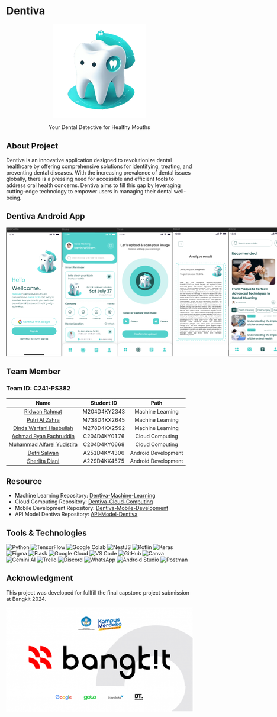 # Dentiva

<div style="text-align: center;">
    <img src="./dentiva.png" alt="Logo Dentiva" width="250">
    <p>Your Dental Detective for Healthy Mouths</p>
</div>

## About Project

Dentiva is an innovative application designed to revolutionize dental healthcare by offering comprehensive solutions for identifying, treating, and preventing dental diseases. With the increasing prevalence of dental issues globally, there is a pressing need for accessible and efficient tools to address oral health concerns. Dentiva aims to fill this gap by leveraging cutting-edge technology to empower users in managing their dental well-being.

## Dentiva Android App

<div style="display: flex; justify-content: space-around;">
    <img src="./image1.png" alt="Welcome Page" width="150">
    <img src="./image2.png" alt="Home Page" width="150">
    <img src="./image3.png" alt="Scan Page" width="150">
    <img src="./image4.png" alt="Result Page" width="150">
    <img src="./image5.png" alt="Article Page" width="150">
</div>

## Team Member

### Team ID: C241-PS382

|                                         Name                                          |  Student ID  |        Path         |
| :-----------------------------------------------------------------------------------: | :----------: | :-----------------: |
|         [Ridwan Rahmat](https://www.linkedin.com/in/ridwan-rahmat-16721a220/)         | M204D4KY2343 |  Machine Learning   |
|              [Putri Al Zahra](https://www.linkedin.com/in/putrialzahra/)              | M738D4KX2645 |  Machine Learning   |
|         [Dinda Warfani Hasbullah](https://www.linkedin.com/in/dindawarfani/)          | M278D4KX2592 |  Machine Learning   |
|     [Achmad Ryan Fachruddin](https://www.linkedin.com/in/achmad-ryan-f-313baa30a)     | C204D4KY0176 |   Cloud Computing   |
| [Muhammad Alfarel Yudistira](https://www.linkedin.com/in/muhammad-alfarel-yudistira/) | C204D4KY0668 |   Cloud Computing   |
|               [Defri Salwan](https://www.linkedin.com/in/defri-salwan/)               | A251D4KY4306 | Android Development |
|        [Sherlita Diani](https://www.linkedin.com/in/sherlita-diani-586a93258/)        | A229D4KX4575 | Android Development |

## Resource

- Machine Learning Repository: [Dentiva-Machine-Learning](https://github.com/Dentiva-Bangkit/Machine-Learning)
- Cloud Computing Repository: [Dentiva-Cloud-Computing](https://github.com/Dentiva-Bangkit/Cloud-Computing)
- Mobile Development Repository: [Dentiva-Mobile-Development](https://github.com/Dentiva-Bangkit/Mobile-Development)
- API Model Dentiva Repository: [API-Model-Dentiva](https://github.com/Dentiva-Bangkit/API-Model-Dentiva)

## Tools & Technologies

![Python](https://img.shields.io/badge/Python-3776AB?style=for-the-badge&logo=python&logoColor=white)
![TensorFlow](https://img.shields.io/badge/TensorFlow-FF6F00?style=for-the-badge&logo=tensorflow&logoColor=white)
![Google Colab](https://img.shields.io/badge/Google%20Colab-F9AB00?style=for-the-badge&logo=google-colab&logoColor=white)
![NestJS](https://img.shields.io/badge/NestJS-E0234E?style=for-the-badge&logo=nestjs&logoColor=white)
![Kotlin](https://img.shields.io/badge/Kotlin-0095D5?style=for-the-badge&logo=kotlin&logoColor=white)
![Keras](https://img.shields.io/badge/Keras-D00000?style=for-the-badge&logo=keras&logoColor=white)
![Figma](https://img.shields.io/badge/Figma-F24E1E?style=for-the-badge&logo=figma&logoColor=white)
![Flask](https://img.shields.io/badge/Flask-000000?style=for-the-badge&logo=flask&logoColor=white)
![Google Cloud](https://img.shields.io/badge/Google%20Cloud-4285F4?style=for-the-badge&logo=google-cloud&logoColor=white)
![VS Code](https://img.shields.io/badge/VS%20Code-007ACC?style=for-the-badge&logo=visual-studio-code&logoColor=white)
![GitHub](https://img.shields.io/badge/GitHub-181717?style=for-the-badge&logo=github&logoColor=white)
![Canva](https://img.shields.io/badge/Canva-00C4CC?style=for-the-badge&logo=canva&logoColor=white)
![Gemini AI](https://img.shields.io/badge/Gemini%20AI-0088CC?style=for-the-badge&logo=gemini&logoColor=white)
![Trello](https://img.shields.io/badge/Trello-0079BF?style=for-the-badge&logo=trello&logoColor=white)
![Discord](https://img.shields.io/badge/Discord-7289DA?style=for-the-badge&logo=discord&logoColor=white)
![WhatsApp](https://img.shields.io/badge/WhatsApp-25D366?style=for-the-badge&logo=whatsapp&logoColor=white)
![Android Studio](https://img.shields.io/badge/Android%20Studio-3DDC84?style=for-the-badge&logo=android-studio&logoColor=white)
![Postman](https://img.shields.io/badge/Postman-FF6C37?style=for-the-badge&logo=postman&logoColor=white)

## Acknowledgment

This project was developed for fullfill the final capstone project submission at Bangkit 2024.

![Logo Dentiva](logoBangkit.png)
